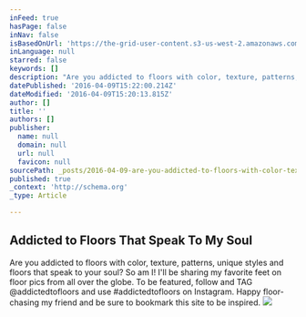 ```yaml
---
inFeed: true
hasPage: false
inNav: false
isBasedOnUrl: 'https://the-grid-user-content.s3-us-west-2.amazonaws.com/c7e21cce-6f05-4daf-9e38-85e0cebbfbbe.png'
inLanguage: null
starred: false
keywords: []
description: "Are you addicted to floors with color, texture, patterns, unique styles and floors that speak to your soul? So am I! I'll be sharing my favorite feet on floor pics from all over the globe. To be featured, follow and TAG @addictedtofloors and use #addictedtofloors on Instagram. Happy floor-chasing my friend and be sure to bookmark this site to be inspired."
datePublished: '2016-04-09T15:22:00.214Z'
dateModified: '2016-04-09T15:20:13.815Z'
author: []
title: ''
authors: []
publisher:
  name: null
  domain: null
  url: null
  favicon: null
sourcePath: _posts/2016-04-09-are-you-addicted-to-floors-with-color-texture-patterns-un.md
published: true
_context: 'http://schema.org'
_type: Article

---
```

## Addicted to Floors That Speak To My Soul

Are you addicted to floors with color, texture, patterns, unique styles and floors that speak to your soul? So am I! I'll be sharing my favorite feet on floor pics from all over the globe. To be featured, follow and TAG @addictedtofloors and use \#addictedtofloors on Instagram. Happy floor-chasing my friend and be sure to bookmark this site to be inspired.
![](https://the-grid-user-content.s3-us-west-2.amazonaws.com/c7e21cce-6f05-4daf-9e38-85e0cebbfbbe.png)